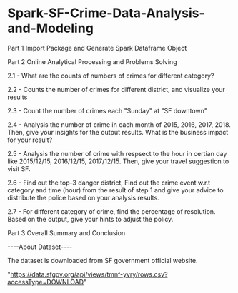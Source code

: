 # Spark-SF-Crime-Data-Analysis-and-Modeling



Part 1 Import Package and Generate Spark Dataframe Object

Part 2 Online Analytical Processing and Problems Solving

  2.1 - What are the counts of numbers of crimes for different category?
  
  2.2 - Counts the number of crimes for different district, and visualize your results
  
  2.3 - Count the number of crimes each "Sunday" at "SF downtown"
  
  2.4 - Analysis the number of crime in each month of 2015, 2016, 2017, 2018. Then, give your insights for the output results. What is the business impact for your result?
  
  2.5 - Analysis the number of crime with respsect to the hour in certian day like 2015/12/15, 2016/12/15, 2017/12/15. Then, give your travel suggestion to visit SF.
  
  2.6 - Find out the top-3 danger district, Find out the crime event w.r.t category and time (hour) from the result of step 1 and give your advice to distribute the police based on your analysis results.
  
  2.7 - For different category of crime, find the percentage of resolution. Based on the output, give your hints to adjust the policy.

Part 3 Overall Summary and Conclusion



----About Dataset----

The dataset is downloaded from SF government official website. 

"https://data.sfgov.org/api/views/tmnf-yvry/rows.csv?accessType=DOWNLOAD"
